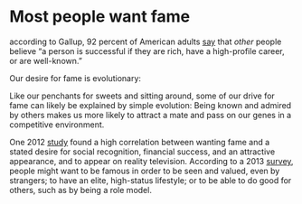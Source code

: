 # Most people want fame

according to Gallup, 92 percent of American adults [say](https://static1.squarespace.com/static/59153bc0e6f2e109b2a85cbc/t/5d939cc86670c5214abe4b50/1569955251457/Populace+Success+Index.pdf) that *other* people believe “a person is successful if they are rich, have a high-profile career, or are well-known.”

Our desire for fame is evolutionary:

Like our penchants for sweets and sitting around, some of our drive for fame can likely be explained by simple evolution: Being known and admired by others makes us more likely to attract a mate and pass on our genes in a competitive environment.

One 2012 [study](https://onlinelibrary.wiley.com/doi/abs/10.1002/mar.20554) found a high correlation between wanting fame and a stated desire for social recognition, financial success, and an attractive appearance, and to appear on reality television. According to a 2013 [survey](http://scottbarrykaufman.com/wp-content/uploads/2013/09/FAME-Greenwood.pdf), people might want to be famous in order to be seen and valued, even by strangers; to have an elite, high-status lifestyle; or to be able to do good for others, such as by being a role model.

